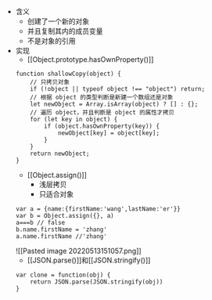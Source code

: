 - 含义
	- 创建了一个新的对象
	- 并且复制其内的成员变量
	- 不是对象的引用
- 实现
	- [[Object.prototype.hasOwnProperty()]]
	```JS
	function shallowCopy(object) {
	    // 只拷贝对象
	    if (!object || typeof object !== "object") return;
	    // 根据 object 的类型判断是新建一个数组还是对象
	    let newObject = Array.isArray(object) ? [] : {};
	    // 遍历 object，并且判断是 object 的属性才拷贝
	    for (let key in object) {
	        if (object.hasOwnProperty(key)) {
	            newObject[key] = object[key];
	        }
	    }
	    return newObject;
	}
	```
	- [[Object.assign()]] 
		- 浅层拷贝
		- 只适合对象
	```JS
	var a = {name:{firstName:'wang',lastName:'er'}}
	var b = Object.assign({}, a)
	a===b // false
	b.name.firstName = 'zhang'
	a.name.firstName //'zhang'

	```
	![[Pasted image 20220513151057.png]]
	- [[JSON.parse()]]和[[JSON.stringify()]]
	```JS
	var clone = function(obj) {
		return JSON.parse(JSON.stringify(obj))
	}
	```